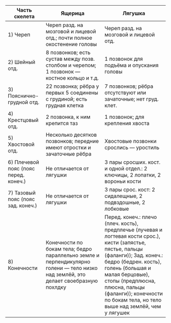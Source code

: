 | Часть скелета | Ящерица | Лягушка |
| ------------------------- | ------------------------------------------------------------------------------------------------- | --------------------------------------------- |
| 1) Череп | Череп разд. на мозговой и лицевой отд.; почти полное окостенение головы | Череп разд. на мозговой и лицевой отд. |
| 2) Шейный отд. | 8 позвонков; есть сустав между позв. столбом и черепом; 1 позвонок — костное кольцо и т.д. | 1 позвонок для подъёма и опускания головы |
| 3) Пояснично-грудной отд. | 22 позвонка; рёбра у первых 5 соединены с грудиной; есть грудная клетка | 7 позвонков; рёбра отсутствуют или зачаточные; нет груд. клет. |
| 4) Крестцовый отд. | 2 позвонка, к ним крепится таз | 1 позвонок; для крепления хвоста |
| 5) Хвостовой отд. | Несколько десятков позвонков; передние имеют отростки и зачаточные рёбра | Хвостовые позвонки срослись — уростиль |
| 6) Плечевой пояс (пояс перед. конеч.) | Не отличается от лягушки | 3 пары сросших. кост. и одной отдел.: 2 ключицы, 2 лопатки, 2 вороньи кости |
| 7) Тазовый пояс (пояс зад. конеч.) | Не отличается от лягушки | 3 пары срос. кост: 2 сидалещные, 2 подвздошные, 2 лобковые |
| 8) Конечности | Конечности по бокам тела; бедро параллельно земле и перпендикулярно голени — тело низко над землёй, это делает своебразную похлдку | Перед. конеч.: плечо (плеч. кость), предплечье (лучевая и логтевая кости срос.), кисти (запястье, пястье, пальцы (фаланги)); Зад. конеч.: бедро (бедрен. кость), голень (большая и малая берцовые), стопы (предплюсна, плюсна, пальцы (фаланги)); конечности по бокам тела, но тело выше над землёй, чем у лягушек |
